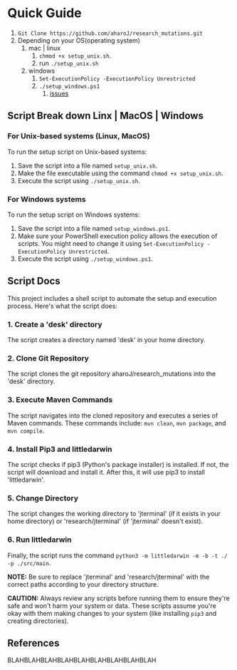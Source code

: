 # Quick Guide
1. `Git Clone https://github.com/aharoJ/research_mutations.git`
2. Depending on your OS(operating system)
   1. mac | linux
      1. `chmod +x setup_unix.sh`.
      2. run `./setup_unix.sh`
   2. windows
      1.  `Set-ExecutionPolicy -ExecutionPolicy Unrestricted`
      2.  `./setup_windows.ps1`
          1.  [issues](https://stackoverflow.com/questions/4037939/powershell-says-execution-of-scripts-is-disabled-on-this-system)




## Script Break down Linx | MacOS | Windows
### For Unix-based systems (Linux, MacOS)
To run the setup script on Unix-based systems:

1. Save the script into a file named `setup_unix.sh`.
2. Make the file executable using the command `chmod +x setup_unix.sh`.
3. Execute the script using `./setup_unix.sh`.

### For Windows systems
To run the setup script on Windows systems:

1. Save the script into a file named `setup_windows.ps1`.
2. Make sure your PowerShell execution policy allows the execution of scripts. You might need to change it using `Set-ExecutionPolicy -ExecutionPolicy Unrestricted`.
3. Execute the script using `./setup_windows.ps1`.

## Script Docs
This project includes a shell script to automate the setup and execution process. Here's what the script does:

### 1. Create a 'desk' directory
The script creates a directory named 'desk' in your home directory.

### 2. Clone Git Repository
The script clones the git repository aharoJ/research_mutations into the 'desk' directory.

### 3. Execute Maven Commands
The script navigates into the cloned repository and executes a series of Maven commands. These commands include: `mvn clean`, `mvn package`, and `mvn compile`.

### 4. Install Pip3 and littledarwin
The script checks if pip3 (Python's package installer) is installed. If not, the script will download and install it. After this, it will use pip3 to install 'littledarwin'.

### 5. Change Directory
The script changes the working directory to 'jterminal' (if it exists in your home directory) or 'research/jterminal' (if 'jterminal' doesn't exist). 

### 6. Run littledarwin
Finally, the script runs the command `python3 -m littledarwin -m -b -t ./ -p ./src/main`.

**NOTE:** Be sure to replace 'jterminal' and 'research/jterminal' with the correct paths according to your directory structure.



**CAUTION:** Always review any scripts before running them to ensure they're safe and won't harm your system or data. These scripts assume you're okay with them making changes to your system (like installing `pip3` and creating directories).

## References
BLAHBLAHBLAHBLAHBLAHBLAHBLAHBLAHBLAH